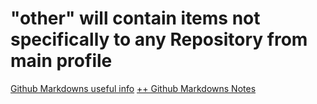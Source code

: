 # "other" will contain items not specifically to any Repository from main profile

[Github Markdowns useful info](https://guides.github.com/features/mastering-markdown/)
[++ Github Markdowns Notes](https://docs.github.com/en/github/writing-on-github/basic-writing-and-formatting-syntax)

